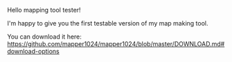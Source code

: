 Hello mapping tool tester!

I'm happy to give you the first testable version of my map making tool.

You can download it here: https://github.com/mapper1024/mapper1024/blob/master/DOWNLOAD.md#download-options
